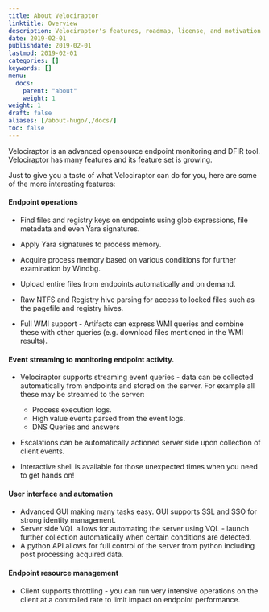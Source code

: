 ```yaml
---
title: About Velociraptor
linktitle: Overview
description: Velociraptor's features, roadmap, license, and motivation.
date: 2019-02-01
publishdate: 2019-02-01
lastmod: 2019-02-01
categories: []
keywords: []
menu:
  docs:
    parent: "about"
    weight: 1
weight: 1
draft: false
aliases: [/about-hugo/,/docs/]
toc: false
---
```


Velociraptor is an advanced opensource endpoint monitoring and DFIR
tool. Velociraptor has many features and its feature set is
growing.


Just to give you a taste of what Velociraptor can do for you, here are
some of the more interesting features:


#### Endpoint operations

* Find files and registry keys on endpoints using glob expressions,
  file metadata and even Yara signatures.
* Apply Yara signatures to process memory.
* Acquire process memory based on various conditions for further
  examination by Windbg.
* Upload entire files from endpoints automatically and on demand.

* Raw NTFS and Registry hive parsing for access to locked files such
  as the pagefile and registry hives.

* Full WMI support - Artifacts can express WMI queries and combine
  these with other queries (e.g. download files mentioned in the WMI
  results).

#### Event streaming to monitoring endpoint activity.

* Velociraptor supports streaming event queries - data can be collected
  automatically from endpoints and stored on the server. For example
  all these may be streamed to the server:

  - Process execution logs.
  - High value events parsed from the event logs.
  - DNS Queries and answers

* Escalations can be automatically actioned server side upon
  collection of client events.
* Interactive shell is available for those unexpected times when you
  need to get hands on!

#### User interface and automation

* Advanced GUI making many tasks easy. GUI supports SSL and SSO for
  strong identity management.
* Server side VQL allows for automating the server using VQL - launch
  further collection automatically when certain conditions are
  detected.
* A python API allows for full control of the server from python
  including post processing acquired data.

#### Endpoint resource management

* Client supports throttling - you can run very intensive operations
  on the client at a controlled rate to limit impact on endpoint
  performance.
